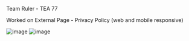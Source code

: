 Team Ruler - TEA 77

Worked on External Page - Privacy Policy (web and mobile responsive)

![image](https://user-images.githubusercontent.com/116568551/202859741-37cd40b5-5bd2-41f1-8169-c2c8c4f31343.png)
![image](https://user-images.githubusercontent.com/116568551/202859811-c26d2d56-bd8b-4c17-8382-1f79710d0a28.png)
